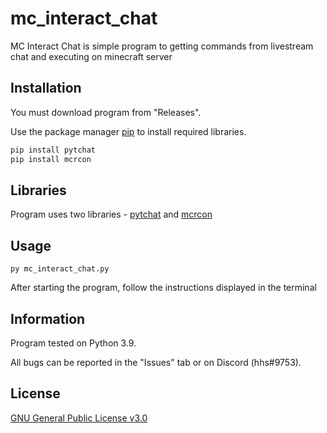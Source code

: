 # mc_interact_chat

MC Interact Chat is simple program to getting commands from livestream chat and executing on minecraft server

## Installation

You must download program from "Releases".

Use the package manager [pip](https://pip.pypa.io/en/stable/) to install required libraries.

```bash
pip install pytchat
pip install mcrcon
```

## Libraries

Program uses two libraries - [pytchat](https://pypi.org/project/pytchat/) and [mcrcon](https://pypi.org/project/mcrcon/)

## Usage

```
py mc_interact_chat.py
```

After starting the program, follow the instructions displayed in the terminal

## Information

Program tested on Python 3.9.

All bugs can be reported in the "Issues" tab or on Discord (hhs#9753).

## License
[GNU General Public License v3.0](https://choosealicense.com/licenses/gpl-3.0/)
